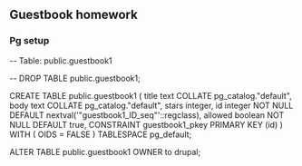 ## Guestbook homework

### Pg setup

-- Table: public.guestbook1

-- DROP TABLE public.guestbook1;

CREATE TABLE public.guestbook1
(
    title text COLLATE pg_catalog."default",
    body text COLLATE pg_catalog."default",
    stars integer,
    id integer NOT NULL DEFAULT nextval('"guestbook1_ID_seq"'::regclass),
    allowed boolean NOT NULL DEFAULT true,
    CONSTRAINT guestbook1_pkey PRIMARY KEY (id)
)
WITH (
    OIDS = FALSE
)
TABLESPACE pg_default;

ALTER TABLE public.guestbook1
    OWNER to drupal;
